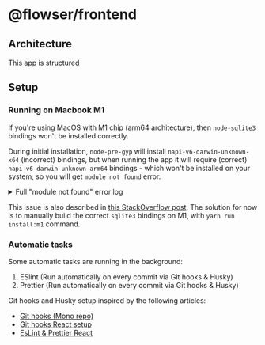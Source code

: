 # @flowser/frontend

## Architecture

This app is structured

## Setup

### Running on Macbook M1

If you're using MacOS with M1 chip (arm64 architecture),
then `node-sqlite3` bindings won't be installed correctly.

During initial installation, `node-pre-gyp` will install `napi-v6-darwin-unknown-x64` (incorrect) bindings, but when running the app it will require (correct) `napi-v6-darwin-unknown-arm64` bindings - which won't be installed on your system, so you will get `module not found` error.

<details>
<summary>
Full "module not found" error log
</summary>

<pre>
[1] App threw an error during load
[1] Error: Cannot find module '/Users/bartkozorog/Projects/flowser/node_modules/sqlite3/lib/binding/napi-v6-darwin-unknown-arm64/node_sqlite3.node'
[1] Require stack:
[1] - /Users/bartkozorog/Projects/flowser/node_modules/sqlite3/lib/sqlite3-binding.js
[1] - /Users/bartkozorog/Projects/flowser/node_modules/sqlite3/lib/sqlite3.js
[1] - /Users/bartkozorog/Projects/flowser/web/public/main.js
[1] - /Users/bartkozorog/Projects/flowser/node_modules/electron/dist/Electron.app/Contents/Resources/default_app.asar/main.js
[1] -
[1]     at Module._resolveFilename (node:internal/modules/cjs/loader:940:15)
[1]     at n._resolveFilename (node:electron/js2c/browser_init:245:1105)
[1]     at Module._load (node:internal/modules/cjs/loader:785:27)
[1]     at c._load (node:electron/js2c/asar_bundle:5:13343)
[1]     at Module.require (node:internal/modules/cjs/loader:1012:19)
[1]     at require (node:internal/modules/cjs/helpers:102:18)
[1]     at Object.<anonymous> (/Users/bartkozorog/Projects/flowser/node_modules/sqlite3/lib/sqlite3-binding.js:4:17)
[1]     at Module._compile (node:internal/modules/cjs/loader:1120:14)
[1]     at Module._extensions..js (node:internal/modules/cjs/loader:1175:10)
[1]     at Module.load (node:internal/modules/cjs/loader:988:32)
</pre>
</details>


This issue is also described in [this StackOverflow post](https://stackoverflow.com/questions/72553650/how-to-get-node-sqlite3-working-on-mac-m1#answer-72571188). The solution for now is to manually build the correct `sqlite3` bindings on M1, with `yarn run install:m1` command.


### Automatic tasks

Some automatic tasks are running in the background:

1. ESlint (Run automatically on every commit via Git hooks & Husky)
2. Prettier (Run automatically on every commit via Git hooks & Husky)

Git hooks and Husky setup inspired by the following articles:

-   [Git hooks (Mono repo)](https://scottsauber.com/2021/06/01/using-husky-git-hooks-and-lint-staged-with-nested-folders/)
-   [Git hooks React setup](https://nickymeuleman.netlify.app/blog/git-hooks)
-   [EsLint & Prettier React](https://robertcooper.me/post/using-eslint-and-prettier-in-a-typescript-project)
